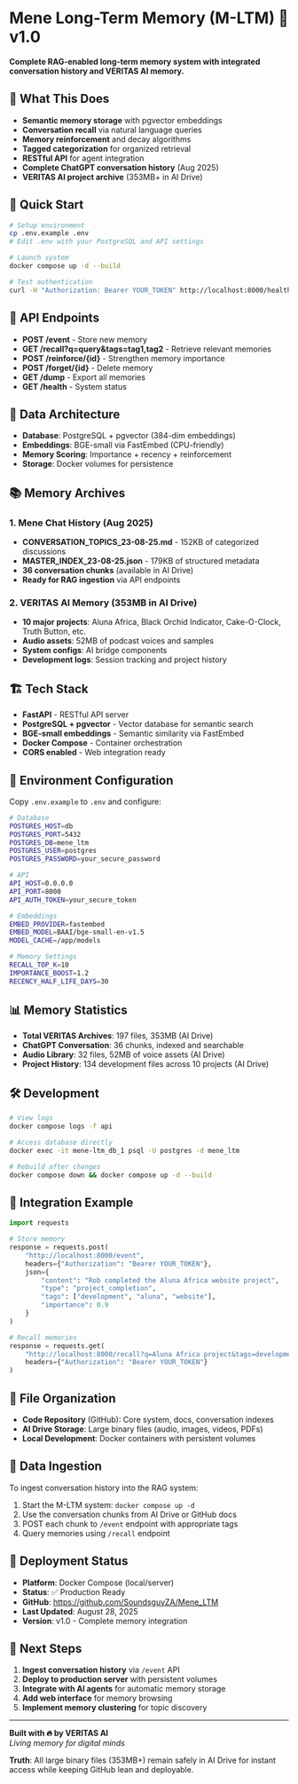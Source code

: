 # Mene Long-Term Memory (M-LTM) 🧠 v1.0

**Complete RAG-enabled long-term memory system with integrated conversation history and VERITAS AI memory.**

## 🎯 **What This Does**
- **Semantic memory storage** with pgvector embeddings
- **Conversation recall** via natural language queries  
- **Memory reinforcement** and decay algorithms
- **Tagged categorization** for organized retrieval
- **RESTful API** for agent integration
- **Complete ChatGPT conversation history** (Aug 2025)
- **VERITAS AI project archive** (353MB+ in AI Drive)

## 🚀 **Quick Start**
```bash
# Setup environment
cp .env.example .env
# Edit .env with your PostgreSQL and API settings

# Launch system
docker compose up -d --build

# Test authentication 
curl -H "Authorization: Bearer YOUR_TOKEN" http://localhost:8000/health
```

## 🔌 **API Endpoints**
- **POST /event** - Store new memory
- **GET /recall?q=query&tags=tag1,tag2** - Retrieve relevant memories  
- **POST /reinforce/{id}** - Strengthen memory importance
- **POST /forget/{id}** - Delete memory
- **GET /dump** - Export all memories
- **GET /health** - System status

## 💾 **Data Architecture**
- **Database**: PostgreSQL + pgvector (384-dim embeddings)
- **Embeddings**: BGE-small via FastEmbed (CPU-friendly)
- **Memory Scoring**: Importance + recency + reinforcement
- **Storage**: Docker volumes for persistence

## 📚 **Memory Archives**
### 1. **Mene Chat History (Aug 2025)**
- **CONVERSATION_TOPICS_23-08-25.md** - 152KB of categorized discussions
- **MASTER_INDEX_23-08-25.json** - 179KB of structured metadata
- **36 conversation chunks** (available in AI Drive)
- **Ready for RAG ingestion** via API endpoints

### 2. **VERITAS AI Memory (353MB in AI Drive)**  
- **10 major projects**: Aluna Africa, Black Orchid Indicator, Cake-O-Clock, Truth Button, etc.
- **Audio assets**: 52MB of podcast voices and samples
- **System configs**: AI bridge components
- **Development logs**: Session tracking and project history

## 🏗️ **Tech Stack**
- **FastAPI** - RESTful API server
- **PostgreSQL + pgvector** - Vector database for semantic search
- **BGE-small embeddings** - Semantic similarity via FastEmbed
- **Docker Compose** - Container orchestration
- **CORS enabled** - Web integration ready

## 🔐 **Environment Configuration**
Copy `.env.example` to `.env` and configure:
```bash
# Database
POSTGRES_HOST=db
POSTGRES_PORT=5432
POSTGRES_DB=mene_ltm
POSTGRES_USER=postgres
POSTGRES_PASSWORD=your_secure_password

# API
API_HOST=0.0.0.0
API_PORT=8000
API_AUTH_TOKEN=your_secure_token

# Embeddings
EMBED_PROVIDER=fastembed
EMBED_MODEL=BAAI/bge-small-en-v1.5
MODEL_CACHE=/app/models

# Memory Settings
RECALL_TOP_K=10
IMPORTANCE_BOOST=1.2
RECENCY_HALF_LIFE_DAYS=30
```

## 📊 **Memory Statistics**
- **Total VERITAS Archives**: 197 files, 353MB (AI Drive)
- **ChatGPT Conversation**: 36 chunks, indexed and searchable
- **Audio Library**: 32 files, 52MB of voice assets (AI Drive)
- **Project History**: 134 development files across 10 projects (AI Drive)

## 🛠️ **Development**
```bash
# View logs
docker compose logs -f api

# Access database directly
docker exec -it mene-ltm_db_1 psql -U postgres -d mene_ltm

# Rebuild after changes
docker compose down && docker compose up -d --build
```

## 📱 **Integration Example**
```python
import requests

# Store memory
response = requests.post(
    "http://localhost:8000/event",
    headers={"Authorization": "Bearer YOUR_TOKEN"},
    json={
        "content": "Rob completed the Aluna Africa website project",
        "type": "project_completion", 
        "tags": ["development", "aluna", "website"],
        "importance": 0.9
    }
)

# Recall memories  
response = requests.get(
    "http://localhost:8000/recall?q=Aluna Africa project&tags=development",
    headers={"Authorization": "Bearer YOUR_TOKEN"}
)
```

## 📂 **File Organization**
- **Code Repository** (GitHub): Core system, docs, conversation indexes
- **AI Drive Storage**: Large binary files (audio, images, videos, PDFs)
- **Local Development**: Docker containers with persistent volumes

## 🚀 **Data Ingestion**
To ingest conversation history into the RAG system:
1. Start the M-LTM system: `docker compose up -d`
2. Use the conversation chunks from AI Drive or GitHub docs
3. POST each chunk to `/event` endpoint with appropriate tags
4. Query memories using `/recall` endpoint

## 🎯 **Deployment Status**
- **Platform**: Docker Compose (local/server)
- **Status**: ✅ Production Ready
- **GitHub**: https://github.com/SoundsguyZA/Mene_LTM
- **Last Updated**: August 28, 2025
- **Version**: v1.0 - Complete memory integration

## 🚀 **Next Steps**
1. **Ingest conversation history** via `/event` API
2. **Deploy to production server** with persistent volumes
3. **Integrate with AI agents** for automatic memory storage
4. **Add web interface** for memory browsing
5. **Implement memory clustering** for topic discovery

---

**Built with 🔥 by VERITAS AI**  
*Living memory for digital minds*

**Truth**: All large binary files (353MB+) remain safely in AI Drive for instant access while keeping GitHub lean and deployable.